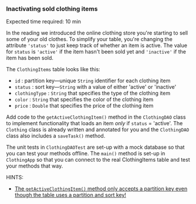 ### Inactivating sold clothing items

Expected time required: 10 min

In the reading we introduced the online clothing store you're starting to sell some of your old clothes. To simplify
your table, you're changing the attribute `'status'` to just keep track of whether an item is active. The value for 
`status` is `'active'` if the item hasn't been sold yet and `'inactive'` if the item has been sold. 

The `ClothingItems` table looks like this:

* `id` : partition key—unique `String` identifier for each clothing item
* `status` : sort key—`String` with a value of either 'active' or 'inactive'
* `clothingType` : `String` that specifies the type of the clothing item
* `color` : `String` that specifies the color of the clothing item
* `price` : `Double` that specifies the price of the clothing item

Add code to the `getActiveClothingItem()` method in the `ClothingDAO` class to implement functionality that loads an item
*only* if `status` = 'active'. The `Clothing` class is already written and annotated for you and the `ClothingDAO` class
also includes a `saveTask()` method.

The unit tests in `ClothingDAOTest` are set-up with a mock database so that you can test your methods offline. The
`main()` method is set-up in `ClothingApp` so that you can connect to the real ClothingItems table and test your methods
that way.

HINTS:
* [The `getActiveClothingItem()` method only accepts a partition key even though the table uses a partition and sort key!](hints/hint-01.md)
